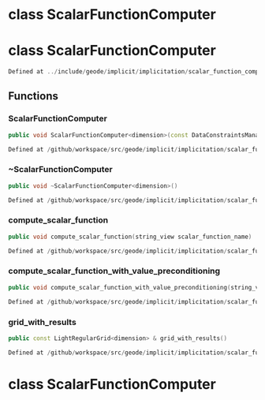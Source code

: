 # class ScalarFunctionComputer

# class ScalarFunctionComputer

```cpp
Defined at ../include/geode/implicit/implicitation/scalar_function_computation.h#22
```

## Functions

### ScalarFunctionComputer

```cpp
public void ScalarFunctionComputer<dimension>(const DataConstraintsManager<dimension> & constraints_manager, const BoundingBox<dimension> & computation_bbox, double min_cell_length)
```

```cpp
Defined at /github/workspace/src/geode/implicit/implicitation/scalar_function_computation.cpp#84
```

### ~ScalarFunctionComputer

```cpp
public void ~ScalarFunctionComputer<dimension>()
```

```cpp
Defined at /github/workspace/src/geode/implicit/implicitation/scalar_function_computation.cpp#93
```

### compute_scalar_function

```cpp
public void compute_scalar_function(string_view scalar_function_name)
```

```cpp
Defined at /github/workspace/src/geode/implicit/implicitation/scalar_function_computation.cpp#98
```

### compute_scalar_function_with_value_preconditioning

```cpp
public void compute_scalar_function_with_value_preconditioning(string_view scalar_function_name, string_view existing_scalar_function_name)
```

```cpp
Defined at /github/workspace/src/geode/implicit/implicitation/scalar_function_computation.cpp#105
```

### grid_with_results

```cpp
public const LightRegularGrid<dimension> & grid_with_results()
```

```cpp
Defined at /github/workspace/src/geode/implicit/implicitation/scalar_function_computation.cpp#115
```



# class ScalarFunctionComputer

